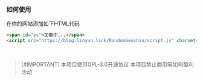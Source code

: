 ### 如何使用
在你的网站添加如下HTML代码
```html
<span id="ys">加载中...</span>
<script src="https://blog.linyun.link/RandomGenshin/script.js" charset="utf-8"></script>
```
&nbsp;
> [#IMPORTANT]
> 本项目使用GPL-3.0开源协议
> 本项目禁止商用等如何盈利活动
